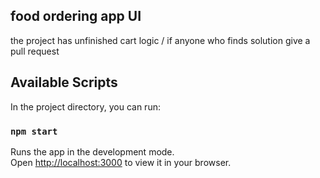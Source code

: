 ## food ordering app UI
the project has unfinished cart logic /
if anyone who finds solution give a pull request

## Available Scripts
In the project directory, you can run:
### `npm start`
Runs the app in the development mode.\
Open [http://localhost:3000](http://localhost:3000) to view it in your browser.

